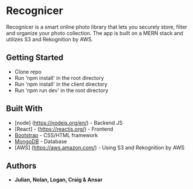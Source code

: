 # Recognicer

Recognicer is a smart online photo library that lets you securely store, filter and organize your photo collection. The app is built on a MERN stack and utilizes S3 and Rekognition by AWS.

## Getting Started
- Clone repo
- Run 'npm install' in the root directory
- Run 'npm install' in the client directory
- Run 'npm run dev' in the root directory

## Built With
* [node] (https://nodejs.org/en/) - Backend JS
* [React] - (https://reactjs.org/) - Frontend
* [Bootstrap](http://www.getbootstrap.com) - CSS/HTML framework
* [MongoDB](https://www.mongodb.com/) - Database
* [AWS] (https://aws.amazon.com/) - Using S3 and Rekognition by AWS
## Authors

* **Julian, Nolan, Logan, Craig & Ansar**
